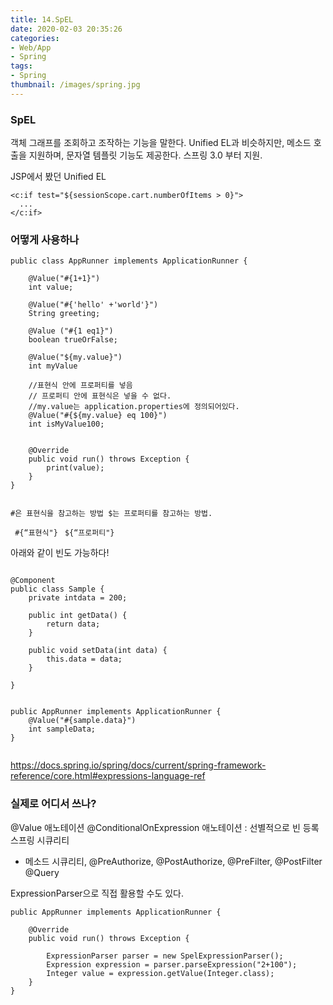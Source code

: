 ```yaml
---
title: 14.SpEL
date: 2020-02-03 20:35:26
categories:
- Web/App
- Spring
tags:
- Spring
thumbnail: /images/spring.jpg
---
```

### SpEL

객체 그래프를 조회하고 조작하는 기능을 말한다.
Unified EL과 비슷하지만, 메소드 호출을 지원하며, 문자열 템플릿 기능도 제공한다.
스프링 3.0 부터 지원.

JSP에서 봤던 Unified EL
```
<c:if test="${sessionScope.cart.numberOfItems > 0}">
  ...
</c:if>
```

### 어떻게 사용하나

```
public class AppRunner implements ApplicationRunner {

	@Value("#{1+1}")
	int value;

	@Value("#{'hello' +'world'}")
	String greeting;

	@Value ("#{1 eq1}")
	boolean trueOrFalse;

	@Value("${my.value}")
	int myValue

	//표현식 안에 프로퍼티를 넣음
	// 프로퍼티 안에 표현식은 넣을 수 없다.
	//my.value는 application.properties에 정의되어있다.
	@Value("#{${my.value} eq 100}")
	int isMyValue100;


	@Override
	public void run() throws Exception {
		print(value);
	}
}


```
`#은 표현식을 참고하는 방법 $는 프로퍼티를 참고하는 방법.`

` #{“표현식"}`
` ${“프로퍼티"}`


아래와 같이 빈도 가능하다!
```

@Component
public class Sample {
	private intdata = 200;

	public int getData() {
		return data;
	}

	public void setData(int data) {
		this.data = data;
	}

}


public AppRunner implements ApplicationRunner {
	@Value("#{sample.data}")
	int sampleData;
}


```

https://docs.spring.io/spring/docs/current/spring-framework-reference/core.html#expressions-language-ref


### 실제로 어디서 쓰나?
@Value 애노테이션
@ConditionalOnExpression 애노테이션 : 선별적으로 빈 등록
스프링 시큐리티
- 메소드 시큐리티, @PreAuthorize, @PostAuthorize, @PreFilter, @PostFilter
@Query




ExpressionParser으로 직접 활용할 수도 있다.

```
public AppRunner implements ApplicationRunner {

	@Override
	public void run() throws Exception {

		ExpressionParser parser = new SpelExpressionParser();
		Expression expression = parser.parseExpression("2+100");
		Integer value = expression.getValue(Integer.class);		
	}
}
```
